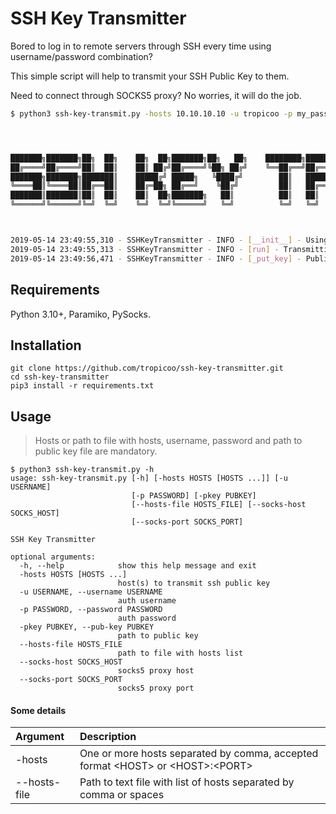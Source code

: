 SSH Key Transmitter
====================

Bored to log in to remote servers through SSH every time using username/password
combination?

This simple script will help to transmit your SSH Public Key to them.

Need to connect through SOCKS5 proxy? No worries, it will do the job.

```bash
$ python3 ssh-key-transmit.py -hosts 10.10.10.10 -u tropicoo -p my_passwd -pkey id_rsa_2048_ubuntu.pub --socks-host 127.0.0.1 --socks-port 1080




███████╗███████╗██╗  ██╗    ██╗  ██╗███████╗██╗   ██╗    ████████╗██████╗  █████╗ ███╗   ██╗███████╗███╗   ███╗██╗████████╗████████╗███████╗██████╗
██╔════╝██╔════╝██║  ██║    ██║ ██╔╝██╔════╝╚██╗ ██╔╝    ╚══██╔══╝██╔══██╗██╔══██╗████╗  ██║██╔════╝████╗ ████║██║╚══██╔══╝╚══██╔══╝██╔════╝██╔══██╗
███████╗███████╗███████║    █████╔╝ █████╗   ╚████╔╝        ██║   ██████╔╝███████║██╔██╗ ██║███████╗██╔████╔██║██║   ██║      ██║   █████╗  ██████╔╝
╚════██║╚════██║██╔══██║    ██╔═██╗ ██╔══╝    ╚██╔╝         ██║   ██╔══██╗██╔══██║██║╚██╗██║╚════██║██║╚██╔╝██║██║   ██║      ██║   ██╔══╝  ██╔══██╗
███████║███████║██║  ██║    ██║  ██╗███████╗   ██║          ██║   ██║  ██║██║  ██║██║ ╚████║███████║██║ ╚═╝ ██║██║   ██║      ██║   ███████╗██║  ██║
╚══════╝╚══════╝╚═╝  ╚═╝    ╚═╝  ╚═╝╚══════╝   ╚═╝          ╚═╝   ╚═╝  ╚═╝╚═╝  ╚═╝╚═╝  ╚═══╝╚══════╝╚═╝     ╚═╝╚═╝   ╚═╝      ╚═╝   ╚══════╝╚═╝  ╚═╝



2019-05-14 23:49:55,310 - SSHKeyTransmitter - INFO - [__init__] - Using SOCKS5 proxy 127.0.0.1:1080
2019-05-14 23:49:55,313 - SSHKeyTransmitter - INFO - [run] - Transmitting public key to 10.10.10.15:22
2019-05-14 23:49:56,471 - SSHKeyTransmitter - INFO - [_put_key] - Public key id_rsa_2048_ubuntu.pub successfully appended to /home/tropicoo/.ssh/authorized_keys
```

Requirements
------------
Python 3.10+, Paramiko, PySocks.

Installation
------------

```
git clone https://github.com/tropicoo/ssh-key-transmitter.git
cd ssh-key-transmitter
pip3 install -r requirements.txt
```

Usage
-----
> Hosts or path to file with hosts, username, password and path to public key
> file are mandatory.

```
$ python3 ssh-key-transmit.py -h
usage: ssh-key-transmit.py [-h] [-hosts HOSTS [HOSTS ...]] [-u USERNAME]
                           [-p PASSWORD] [-pkey PUBKEY]
                           [--hosts-file HOSTS_FILE] [--socks-host SOCKS_HOST]
                           [--socks-port SOCKS_PORT]

SSH Key Transmitter

optional arguments:
  -h, --help            show this help message and exit
  -hosts HOSTS [HOSTS ...]
                        host(s) to transmit ssh public key
  -u USERNAME, --username USERNAME
                        auth username
  -p PASSWORD, --password PASSWORD
                        auth password
  -pkey PUBKEY, --pub-key PUBKEY
                        path to public key
  --hosts-file HOSTS_FILE
                        path to file with hosts list
  --socks-host SOCKS_HOST
                        socks5 proxy host
  --socks-port SOCKS_PORT
                        socks5 proxy port
```

#### Some details

| Argument     | Description                                                                         |
|:-------------|:------------------------------------------------------------------------------------|
| -hosts       | One or more hosts separated by comma, accepted format \<HOST\> or \<HOST\>:\<PORT\> |
| --hosts-file | Path to text file with list of hosts separated by comma or spaces                   |
